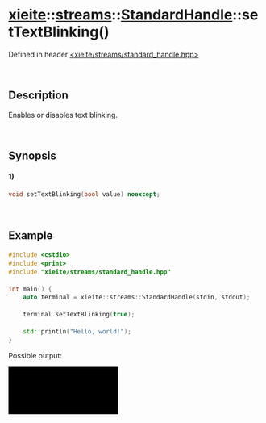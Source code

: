 # [xieite](../../../../../xieite.md)\:\:[streams](../../../../../streams.md)\:\:[StandardHandle](../../../standard_handle.md)\:\:setTextBlinking\(\)
Defined in header [<xieite/streams/standard_handle.hpp>](../../../../../../include/xieite/streams/standard_handle.hpp)

&nbsp;

## Description
Enables or disables text blinking.

&nbsp;

## Synopsis
#### 1)
```cpp
void setTextBlinking(bool value) noexcept;
```

&nbsp;

## Example
```cpp
#include <cstdio>
#include <print>
#include "xieite/streams/standard_handle.hpp"

int main() {
    auto terminal = xieite::streams::StandardHandle(stdin, stdout);

    terminal.setTextBlinking(true);

    std::println("Hello, world!");
}
```
Possible output:

![image](./set_text_blinking.gif)
